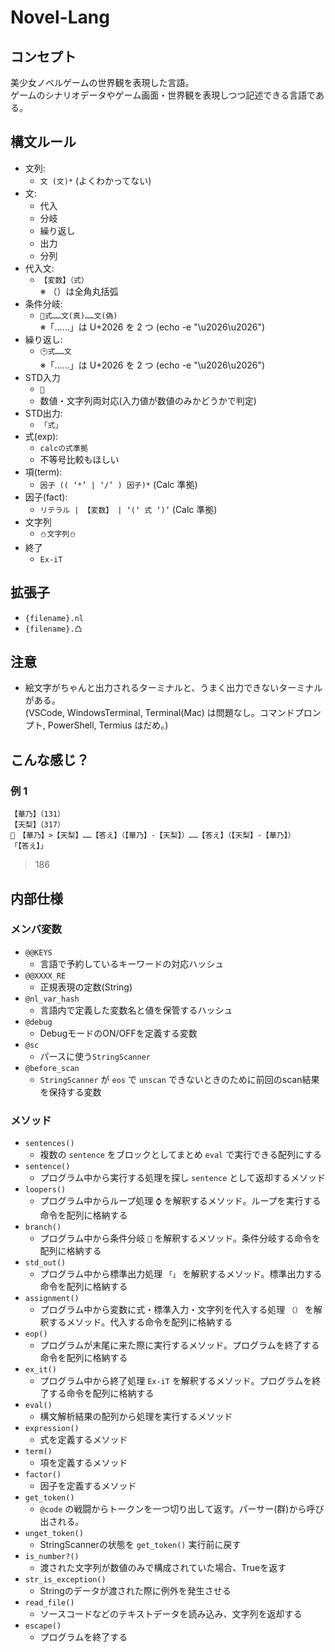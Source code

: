 # Novel-Lang

## コンセプト

美少女ノベルゲームの世界観を表現した言語。  
ゲームのシナリオデータやゲーム画面・世界観を表現しつつ記述できる言語である。

## 構文ルール
<!-- 参考: ハミダシクリエイティブ シナリオデータ -->
-   文列:
    -   `文 (文)*` (よくわかってない)
-   文:
    -   代入
    -   分岐
    -   繰り返し
    -   出力
    -   分列
-   代入文:
    -   `【変数】（式）`  
        ※ （）は全角丸括弧
-   条件分岐:
    -   `🤔式……文(真)……文(偽)`  
        ※「……」は U+2026 を 2 つ (echo -e "\u2026\u2026")
        <!-- 美少ゲーテキストで多用される「……」 -->
-   繰り返し:
    -   `🕑式……文`  
        ※「……」は U+2026 を 2 つ (echo -e "\u2026\u2026")
        <!-- できない私が繰り返すから時計 -->
-   STD入力
    - `📝`
    - 数値・文字列両対応(入力値が数値のみかどうかで判定)
-   STD出力:
    -   `「式」`
-   式(exp):
    -   `calcの式準拠`
    -   不等号比較もほしい
-   項(term):
    -   `因子 (( ‘*’ | ‘/’ ) 因子)*` (Calc 準拠)
-   因子(fact):
    -   `リテラル | 【変数】 | ‘(‘ 式 ‘)’` (Calc 準拠)
-   文字列
    -   `⛄文字列⛄`
-   終了
    - `Ex-iT`
    <!-- exit-soft から -->


## 拡張子
- `{filename}.nl`
- `{filename}.凸`

## 注意

-   絵文字がちゃんと出力されるターミナルと、うまく出力できないターミナルがある。  
    (VSCode, WindowsTerminal, Terminal(Mac) は問題なし。コマンドプロンプト, PowerShell, Termius はだめ。)

## こんな感じ？

### 例 1

```
【華乃】（131）
【天梨】（317）
🤔　【華乃】>【天梨】……【答え】（【華乃】-【天梨】）……【答え】（【天梨】-【華乃】）
「【答え】」
```

> 186

## 内部仕様

### メンバ変数
- `@@KEYS`
    - 言語で予約しているキーワードの対応ハッシュ
- `@@XXXX_RE`
    - 正規表現の定数(String)
- `@nl_var_hash`
    - 言語内で定義した変数名と値を保管するハッシュ
- `@debug`
    - DebugモードのON/OFFを定義する変数
- `@sc`
    - パースに使う`StringScanner`
- `@before_scan`
    - `StringScanner` が `eos` で `unscan` できないときのために前回のscan結果を保持する変数

### メソッド
-   `sentences()`  
    -   複数の `sentence` をブロックとしてまとめ `eval` で実行できる配列にする
-   `sentence()`  
    -   プログラム中から実行する処理を探し `sentence` として返却するメソッド
-   `loopers()`  
    -   プログラム中からループ処理 `⌚` を解釈するメソッド。ループを実行する命令を配列に格納する
-   `branch()`  
    -   プログラム中から条件分岐 `🤔` を解釈するメソッド。条件分岐する命令を配列に格納する
-   `std_out()`  
    -   プログラム中から標準出力処理 `「」` を解釈するメソッド。標準出力する命令を配列に格納する
-   `assignment()`  
    -   プログラム中から変数に式・標準入力・文字列を代入する処理 `（）` を解釈するメソッド。代入する命令を配列に格納する
-   `eop()`  
    -   プログラムが末尾に来た際に実行するメソッド。プログラムを終了する命令を配列に格納する
-   `ex_it()`  
    -   プログラム中から終了処理 `Ex-iT` を解釈するメソッド。プログラムを終了する命令を配列に格納する
-   `eval()`  
    -   構文解析結果の配列から処理を実行するメソッド
-   `expression()`  
    -   式を定義するメソッド
-   `term()`  
    -   項を定義するメソッド
-   `factor()`  
    -   因子を定義するメソッド
-   `get_token()`  
    -   `@code` の戦闘からトークンを一つ切り出して返す。パーサー(群)から呼び出される。
-   `unget_token()`  
    -   StringScannerの状態を `get_token()` 実行前に戻す
-   `is_number?()`  
    -   渡された文字列が数値のみで構成されていた場合、Trueを返す
-   `str_is_exception()`      
    -   Stringのデータが渡された際に例外を発生させる
-   `read_file()`  
    -   ソースコードなどのテキストデータを読み込み、文字列を返却する
-   `escape()`  
    -   プログラムを終了する